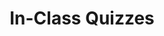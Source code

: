 ---
title: In-Class Quizzes
description: extra problems
slug: cs61a-quiz

layout: resource

items:
  - title: Quiz 1
    description: Control and Higher-Order Functions
    url: /cs61a/quiz/quiz01.html
  - title: Quiz 2
    description: Environment Diagrams and Recursion
    url: /cs61a/quiz/quiz02.html
  - title: Quiz 3
    description: Trees and Sequences
    url: /cs61a/quiz/quiz03.html
  - title: Quiz 4
    description: Dictionaries and Mutation
    url: /cs61a/quiz/quiz04.html
  - title: Quiz 5
    description: Inheritance
    url: /cs61a/quiz/quiz05.html
  - title: Quiz 6
    description: Orders of Growth and Trees
    url: /cs61a/quiz/quiz06.html
  - title: Quiz 7
    description: Scheme
    url: /cs61a/quiz/quiz07.html
---